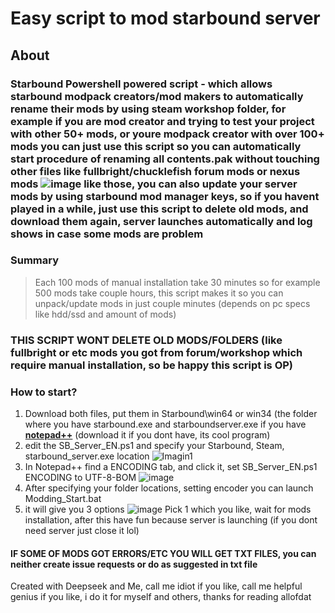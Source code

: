 # Easy script to mod starbound server
## **About**
### **Starbound Powershell powered script** - which allows starbound modpack creators/mod makers to automatically rename their mods by using steam workshop folder, for example if you are mod creator and trying to test your project with other 50+ mods, or youre modpack creator with over 100+ mods you can just use this script so you can automatically start procedure of renaming all contents.pak without touching other files like fullbright/chucklefish forum mods or nexus mods ![image](https://github.com/user-attachments/assets/3bea975a-48db-4535-8180-cba0163adfd1) like those, you can also update your server mods by using starbound mod manager keys, so if you havent played in a while, just use this script to delete old mods, and download them again, server launches automatically and log shows in case some mods are problem

### Summary 

> Each 100 mods of manual installation take 30 minutes so for example 500 mods take couple hours, this script makes it so you can unpack/update mods in just couple minutes (depends on pc specs like hdd/ssd and amount of mods)


### THIS SCRIPT WONT DELETE OLD MODS/FOLDERS (like fullbright or etc mods you got from forum/workshop which require manual installation, so be happy this script is OP)

### How to start?
1. Download both files, put them in Starbound\win64 or win34 (the folder where you have starbound.exe and starboundserver.exe if you have **[notepad++](https://notepad-plus-plus.org/)** (download it if you dont have, its cool program) 
2. edit the SB_Server_EN.ps1 and specify your Starbound, Steam, starbound_server.exe location
![Imagin1](https://github.com/user-attachments/assets/cc02a75b-a4ea-4fd9-95be-b826100deb11)
3. In Notepad++ find a ENCODING tab, and click it, set SB_Server_EN.ps1 ENCODING to UTF-8-BOM
![image](https://github.com/user-attachments/assets/eae51861-b21d-4143-a7df-c59d549f4fa8)
4. After specifying your folder locations, setting encoder you can launch Modding_Start.bat
5. it will give you 3 options
![image](https://github.com/user-attachments/assets/71dadead-3fc6-48c5-a9ca-eb1e514bd10e)
Pick 1 which you like, wait for mods installation, after this have fun because server is launching (if you dont need server just close it lol)


#### IF SOME OF MODS GOT ERRORS/ETC YOU WILL GET TXT FILES, you can neither create issue requests or do as suggested in txt file 



Created with Deepseek and Me, call me idiot if you like, call me helpful genius if you like, i do it for myself and others, thanks for reading allofdat
